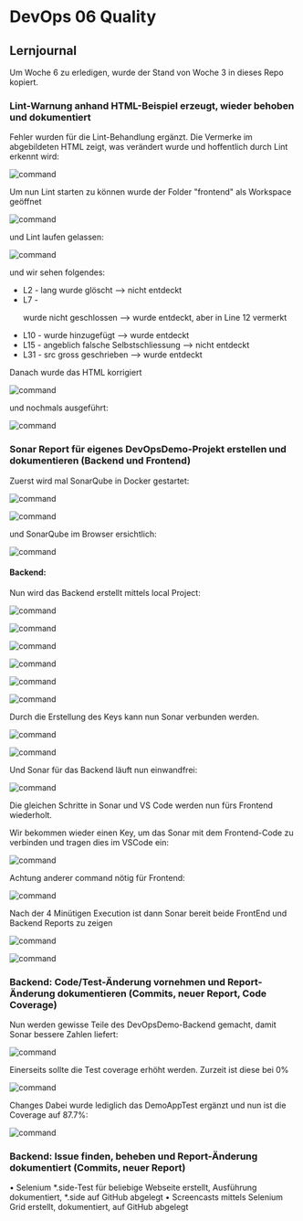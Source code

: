 # DevOps 06 Quality

## Lernjournal

Um Woche 6 zu erledigen, wurde der Stand von Woche 3 in dieses Repo kopiert.

### Lint-Warnung anhand HTML-Beispiel erzeugt, wieder behoben und dokumentiert

Fehler wurden für die Lint-Behandlung ergänzt. Die Vermerke im abgebildeten HTML zeigt, was verändert wurde und hoffentlich durch Lint erkennt wird:

![command](assets/Picture1.png)

Um nun Lint starten zu können wurde der Folder "frontend" als Workspace geöffnet

![command](assets/Picture3.png)

und Lint laufen gelassen:

![command](assets/Picture4.png)

und wir sehen folgendes:
- L2 - lang wurde glöscht --> nicht entdeckt
- L7 - <p> wurde nicht geschlossen --> wurde entdeckt, aber in Line 12 vermerkt
- L10 - </link> wurde hinzugefügt --> wurde entdeckt
- L15 - angeblich falsche Selbstschliessung --> nicht entdeckt
- L31 - src gross geschrieben --> wurde entdeckt

Danach wurde das HTML korrigiert

![command](assets/Picture5.png)

und nochmals ausgeführt:

![command](assets/Picture6.png)

### Sonar Report für eigenes DevOpsDemo-Projekt erstellen und dokumentieren (Backend und Frontend)

Zuerst wird mal SonarQube in Docker gestartet:

![command](assets/Picture7.png)

![command](assets/Picture8.png)

und SonarQube im Browser ersichtlich:

![command](assets/Picture9.png)

#### Backend:

Nun wird das Backend erstellt mittels local Project:

![command](assets/Picture10.png)

![command](assets/Picture11.png)

![command](assets/Picture12.png)

![command](assets/Picture13.png)

![command](assets/Picture14.png)

![command](assets/Picture15.png)

Durch die Erstellung des Keys kann nun Sonar verbunden werden.

![command](assets/Picture16.png)

![command](assets/Picture17.png)

Und Sonar für das Backend läuft nun einwandfrei:

![command](assets/Picture18.png)

Die gleichen Schritte in Sonar und VS Code werden nun fürs Frontend wiederholt.

Wir bekommen wieder einen Key, um das Sonar mit dem Frontend-Code zu verbinden und tragen dies im VSCode ein:

![command](assets/Picture19.png)

Achtung anderer command nötig für Frontend:

![command](assets/Picture20.png)

Nach der 4 Minütigen Execution ist dann Sonar bereit beide FrontEnd und Backend Reports zu zeigen

![command](assets/Picture21.png)

![command](assets/Picture22.png)

### Backend: Code/Test-Änderung vornehmen und Report-Änderung dokumentieren (Commits, neuer Report, Code Coverage)
Nun werden gewisse Teile des DevOpsDemo-Backend gemacht, damit Sonar bessere Zahlen liefert:

![command](assets/Picture23.png)

Einerseits sollte die Test coverage erhöht werden. Zurzeit ist diese bei 0%

![command](assets/Picture24.png)

Changes Dabei wurde lediglich das DemoAppTest ergänzt und nun ist die Coverage auf 87.7%:

![command](assets/Picture25.png)




### Backend: Issue finden, beheben und Report-Änderung dokumentiert (Commits, neuer Report)


• Selenium *.side-Test für beliebige Webseite erstellt, Ausführung dokumentiert, *.side auf GitHub abgelegt
• Screencasts mittels Selenium Grid erstellt, dokumentiert, auf GitHub abgelegt